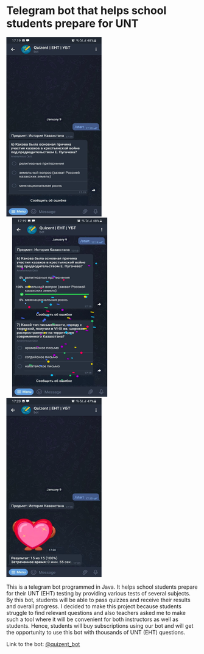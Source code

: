 # Telegram bot that helps school students prepare for UNT

<p>
<img src="https://github.com/meirbnb/quizent-bot/blob/main/screenshots/Image4.png" data-canonical-src="https://github.com/meirbnb/quizent-bot/blob/main/screenshots/Image4.png" width = "250" height = "470"/>

<img src="https://github.com/meirbnb/quizent-bot/blob/main/screenshots/Image5.png" data-canonical-src="https://github.com/meirbnb/quizent-bot/blob/main/screenshots/Image5.png" width = "250" height = "470" hspace = "15"/>
 
<img src="https://github.com/meirbnb/quizent-bot/blob/main/screenshots/Image6.png" data-canonical-src="https://github.com/meirbnb/quizent-bot/blob/main/screenshots/Image6.png" width = "250" height = "470"/>
</p>

This is a telegram bot programmed in Java. It helps school
students prepare for their UNT (EHT) testing by providing various tests of several subjects. By this
bot, students will be able to pass quizzes and receive their results and overall progress. I decided
to make this project because students struggle to find relevant questions and also teachers asked me
to make such a tool where it will be convenient for both instructors as well as students. Hence, students 
will buy subscriptions using our bot and will get the opportunity to use this bot with thousands of UNT (EHT) questions.

Link to the bot: [@quizent_bot](https://t.me/quizent_bot)
